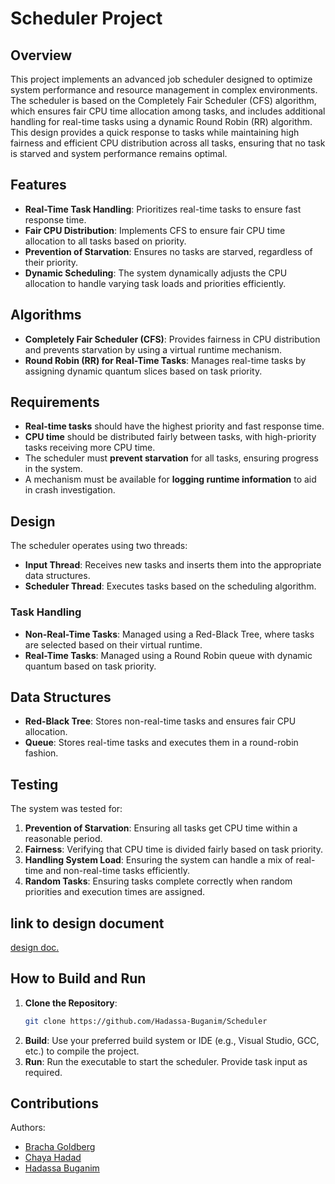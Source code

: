 
# Scheduler Project

## Overview

This project implements an advanced job scheduler designed to optimize system performance and resource management in complex environments. The scheduler is based on the Completely Fair Scheduler (CFS) algorithm, which ensures fair CPU time allocation among tasks, and includes additional handling for real-time tasks using a dynamic Round Robin (RR) algorithm. This design provides a quick response to tasks while maintaining high fairness and efficient CPU distribution across all tasks, ensuring that no task is starved and system performance remains optimal.

## Features

-   **Real-Time Task Handling**: Prioritizes real-time tasks to ensure fast response time.
-   **Fair CPU Distribution**: Implements CFS to ensure fair CPU time allocation to all tasks based on priority.
-   **Prevention of Starvation**: Ensures no tasks are starved, regardless of their priority.
-   **Dynamic Scheduling**: The system dynamically adjusts the CPU allocation to handle varying task loads and priorities efficiently.

## Algorithms

-   **Completely Fair Scheduler (CFS)**: Provides fairness in CPU distribution and prevents starvation by using a virtual runtime mechanism.
-   **Round Robin (RR) for Real-Time Tasks**: Manages real-time tasks by assigning dynamic quantum slices based on task priority.

## Requirements

-   **Real-time tasks** should have the highest priority and fast response time.
-   **CPU time** should be distributed fairly between tasks, with high-priority tasks receiving more CPU time.
-   The scheduler must **prevent starvation** for all tasks, ensuring progress in the system.
-   A mechanism must be available for **logging runtime information** to aid in crash investigation.

## Design

The scheduler operates using two threads:

-   **Input Thread**: Receives new tasks and inserts them into the appropriate data structures.
-   **Scheduler Thread**: Executes tasks based on the scheduling algorithm.

### Task Handling

-   **Non-Real-Time Tasks**: Managed using a Red-Black Tree, where tasks are selected based on their virtual runtime.
-   **Real-Time Tasks**: Managed using a Round Robin queue with dynamic quantum based on task priority.

## Data Structures

-   **Red-Black Tree**: Stores non-real-time tasks and ensures fair CPU allocation.
-   **Queue**: Stores real-time tasks and executes them in a round-robin fashion.

## Testing

The system was tested for:

1.  **Prevention of Starvation**: Ensuring all tasks get CPU time within a reasonable period.
2.  **Fairness**: Verifying that CPU time is divided fairly based on task priority.
3.  **Handling System Load**: Ensuring the system can handle a mix of real-time and non-real-time tasks efficiently.
4.  **Random Tasks**: Ensuring tasks complete correctly when random priorities and execution times are assigned.

## link to design document

[design doc.](https://drive.google.com/file/d/1fKt1YYleIkIUKsPGdLhlybJt1pHoy6Rz/view?usp=drive_link)

## How to Build and Run

1.  **Clone the Repository**:
       ```bash
    git clone https://github.com/Hadassa-Buganim/Scheduler
2.  **Build**: Use your preferred build system or IDE (e.g., Visual Studio, GCC, etc.) to compile the project.
3.  **Run**: Run the executable to start the scheduler. Provide task input as required.

## Contributions

Authors:

-   [Bracha Goldberg](https://github.com/BrachiGoldberg)
-   [Chaya Hadad](https://github.com/chayaProg)
-   [Hadassa Buganim](https://github.com/Hadassa-Buganim)
